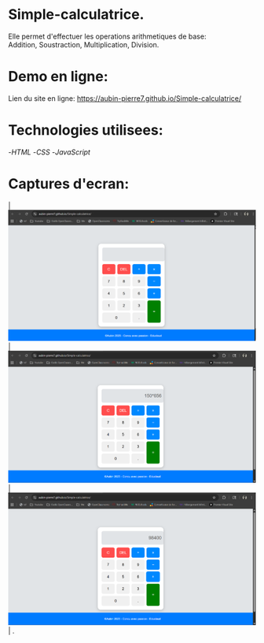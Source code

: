 # Simple-calculatrice.

Elle permet d'effectuer les operations arithmetiques de base:  
 Addition, Soustraction, Multiplication, Division. 


# Demo en ligne:
Lien du site en ligne: https://aubin-pierre7.github.io/Simple-calculatrice/

# Technologies utilisees:
-*HTML*
-*CSS*
-*JavaScript*

# Captures d'ecran:

| ![Vue](./Captures/Vue.png) | ![Calcul](./Captures/Calcul.png) | ![Resultat](./Captures/Resultat.png) | .
